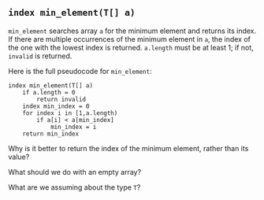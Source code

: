 ## `index min_element(T[] a)`

`min_element` searches array `a` for the minimum element and returns its index.
If there are multiple occurrences of the minimum element in `a`, the index of the one with the lowest index is returned.
`a.length` must be at least 1; if not, `invalid` is returned.

Here is the full pseudocode for `min_element`:
```
index min_element(T[] a)
    if a.length = 0
        return invalid
    index min_index = 0
    for index i in [1,a.length)
        if a[i] < a[min_index]
            min_index = i
    return min_index
```
Why is it better to return the index of the minimum element, rather than its value?

What should we do with an empty array?

What are we assuming about the type `T`?
